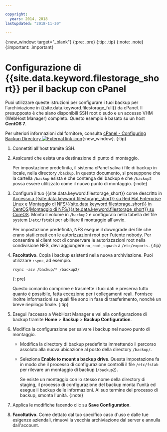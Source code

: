 ```yaml
---

copyright:
  years: 2014, 2018
lastupdated: "2018-11-30"

---
```

{:new_window: target="_blank"}
{:pre: .pre}
{:tip: .tip}
{:note: .note}
{:important: .important}

# Configurazione di {{site.data.keyword.filestorage_short}} per il backup con cPanel

Puoi utilizzare queste istruzioni per configurare i tuoi backup per l'archiviazione in {{site.data.keyword.filestorage_full}} da cPanel. Il presupposto è che siano disponibili SSH root o sudo e un accesso VHM (WebHost Manager) completo. Questo esempio è basato su un host **CentOS 7**.

Per ulteriori informazioni dal fornitore, consulta [cPanel - Configuring Backup Directory ![External link icon](../../icons/launch-glyph.svg "External link icon")](https://docs.cpanel.net/display/68Docs/Backup+Configuration#BackupConfiguration-ConfigureBackupDirectory){:new_window}.
{:tip}

1. Connettiti all'host tramite SSH.
2. Assicurati che esista una destinazione di punto di montaggio. <br />

   Per impostazione predefinita, il sistema cPanel salva i file di backup in locale, nella directory `/backup`. In questo documento, si presuppone che la cartella `/backup` esista e che contenga dei backup e che `/backup2` possa essere utilizzato come il nuovo punto di montaggio.
   {:note}

3. Configura il tuo {{site.data.keyword.filestorage_short}} come descritto in [Accesso a {{site.data.keyword.filestorage_short}} su Red Hat Enterprise Linux](accessing-file-storage-linux.html) e [Montaggio di NFS/{{site.data.keyword.filestorage_short}} in CentOS](mounting-nsf-file-storage.html)/[Montaggio di NFS/{{site.data.keyword.filestorage_short}} su CoreOS](mounting-storage-coreos.html). Monta il volume in `/backup2` e configuralo nella tabella del file system (`/etc/fstab`) per abilitare il montaggio all'avvio. <br />

   Per impostazione predefinita, NFS esegue il downgrade dei file che erano stati creati con le autorizzazioni root per l'utente nobody. Per consentire ai client root di conservare le autorizzazioni root nella condivisione NFS, devi aggiungere `no_root_squash` a `/etc/exports`.
   {:tip}

4. **Facoltativo**. Copia i backup esistenti nella nuova archiviazione. Puoi utilizzare `rsync`, ad esempio.
   ```
   rsync -azv /backup/* /backup2/
   ```
   {: pre}

    Questo comando comprime e trasmette i tuoi dati e preserva tutto quanto è possibile, fatta eccezione per i collegamenti reali. Fornisce inoltre informazioni su quali file sono in fase di trasferimento, nonché un breve riepilogo finale.
    {:tip}

5. Esegui l'accesso a WebHost Manager e vai alla configurazione di backup tramite **Home** > **Backup** > **Backup Configuration**.

6. Modifica la configurazione per salvare i backup nel nuovo punto di montaggio.
    - Modifica la directory di backup predefinita immettendo il percorso assoluto alla nuova ubicazione al posto della directory `/backup/`.
    - Seleziona **Enable to mount a backup drive**. Questa impostazione fa in modo che il processo di configurazione controlli il file `/etc/fstab` per rilevare un montaggio di backup (`/backup2`). <br />

      Se esiste un montaggio con lo stesso nome della directory di staging, il processo di configurazione del backup monta l'unità ed esegue il backup delle informazioni. Al suo termine del processo di backup, smonta l'unità.
      {:note}
7. Applica le modifiche facendo clic su **Save Configuration**.
8. **Facoltativo**. Come dettato dal tuo specifico caso d'uso e dalle tue esigenze aziendali, rimuovi la vecchia archiviazione dal server e annulla dall'account.
